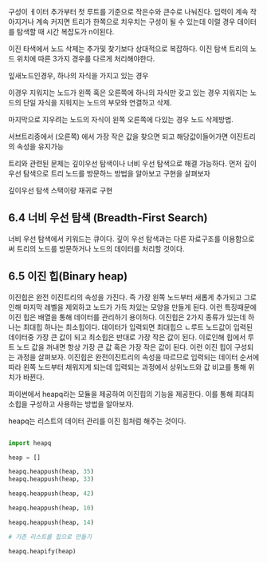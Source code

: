 구성이 ㅔ이터 추가부터 첫 루트를 기준으로 작은수와 큰수로 나눠진다. 입력이 계속 작아지거나 계속 커지면 트리가 한쪽으로 치우치는 구성이 될 수 있는데 이럴 경우 데이터를 탐색할 때 시간 복잡도가 n이된다.

이진 타색에서 노드 삭제는 추가및 찾기보다 상대적으로 복잡하다. 이진 탐색 트리의 노드 위치에 따른 3가지 경우를 다르게 처리해야한다. 

잎새노드인경우, 하나의 자식을 가지고 있는 경우

이경우 지워지는 노드가 왼쪽 혹은 오른쪽에 하나의 자식만 갖고 있는 경우 지워지는 노드의 단일 자식을 지워지는 노드의 부모와 연결하고 삭제.


마지막으로 지우려는 노드의 자식이 왼쪽 오른쪽에 다있는 경우 노드 삭제방법.

서브트리중에서 (오른쪽) 에서 가장 작은 값을 찾으면 되고 해당값이들어가면 이진트리의 속성을 유지가능


트리와 관련된 문제는 깊이우선 탐색이나 너비 우선 탐색으로 해결 가능하다. 먼저 깊이 우선 탐색으로 트리 노드를 방문하느 방법을 알아보고 구현을 살펴보자




깊이우선 탐색 스택이랑 재귀로 구현




## 6.4 너비 우선 탐색 (Breadth-First Search)


너비 우선 탐색에서 키워드는 큐이다. 깊이 우선 탐색과는 다른 자료구조를 이용함으로써 트리의 노드를 방문하거나 노드의 데이터를 처리할 것이다.




## 6.5 이진 힙(Binary heap)

이진힙은 완전 이진트리의 속성을 가진다. 즉 가장 왼쪽 노드부터 새롭게 추가되고 그로인해 마지막 레벨을 제외하고 노드가 가득 차있는 모양을 만들게 된다. 이런 특징때문에 이진 힙은 배열을 통해 데이터를 관리하기 용이하다. 이진힙은 2가지 종류가 있는데 하나는 최대힙 하나는 최소힙이다. 데이터가 입력되면 최대힙으 ㄴ루트 노드값이 입력된 데이터중 가장 큰 값이 되고 최소힙은 반대로 가장 작은 값이 된다. 이로인해 힙에서 루트 노드 값을 꺼내면 항상 가장 큰 값 혹은 가장 작은 값이 된다. 이런 이진 힙이 구성되는 과정을 살펴보자. 이진힙은 완전이진트리의 속성을 따르므로 입력되는 데이터 순서에 따라 왼쪽 노드부터 채워지게 되는데 입력되는 과정에서 상위노드와 값 비교를 통해 위치가 바뀐다. 

파이썬에서 heapq라는 모듈을 제공하여 이진힙의 기능을 제공한다. 이를 통해 최대최소힙을 구성하고 사용하는 방법을 알아보자.

heapq는 리스트의 데이터 관리를 이진 힙처럼 해주는 것이다.


```py

import heapq

heap = []

heapq.heappush(heap, 35)
heapq.heappush(heap, 33)

heapq.heappush(heap, 42)

heapq.heappush(heap, 10)

heapq.heappush(heap, 14)

# 기존 리스트를 힙으로 만들기

heapq.heapify(heap)

```
